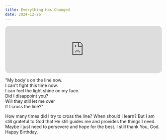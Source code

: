 ```yaml
---
title: Everything Has Changed
date: 2024-12-26
---
```


<iframe style="border-radius:12px" src="https://open.spotify.com/embed/track/3qrTll9OQ9wcejTxPFY0qg?utm_source=generator" width="100%" height="152" frameBorder="0" allowfullscreen="" allow="autoplay; clipboard-write; encrypted-media; fullscreen; picture-in-picture" loading="lazy"></iframe>

"My body's on the line now.  
I can't fight this time now.  
I can feel the light shine on my face.  
Did I disappoint you?  
Will they still let me over  
If I cross the line?"

How many times did I try to cross the line? When should I learn? But I am still grateful to God that He still guides me and provides the things I need. Maybe I just need to persevere and hope for the best. I still thank You, God. Happy Birthday.






